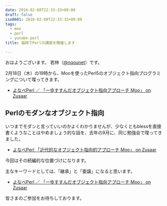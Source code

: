 ```yaml
---
date: 2016-02-08T22:33:33+09:00
draft: false
iso8601: 2016-02-08T22:33:33+09:00
tags:
  - moo
  - perl
  - yonabe-perl
title: 福岡でPerlの講座を開催します

---
```


おはようございます。
若林（[@nqounet](https://twitter.com/nqounet)）です。

<p>2月18日（木）の19時から、Mooを使ったPerl5のオブジェクト指向プログラミングについて喋ってきます。</p>

<ul>
<li><a href="http://www.zusaar.com/event/14317009">よなべPerl ／ 「一歩すすんだオブジェクト指向アプローチ Moo」 on Zusaar</a></li>
</ul>



<h2>Perlのモダンなオブジェクト指向</h2>

<p>いつまでモダンと言っていいのかよくわかりませんが、少なくともblessを直接書くようなことはやめましょう的な話を、去年の9月に、同じ勉強会で喋ってきました。</p>

<ul>
<li><a href="http://www.zusaar.com/event/15247007">よなべPerl 「近代的なオブジェクト指向的アプローチ Moo」 on Zusaar</a></li>
</ul>

<p>今回はその続編的な位置づけになります。</p>

<p>主なキーワードとしては、「継承」と「委譲」になると思います。</p>

<ul>
<li><a href="http://www.zusaar.com/event/14317009">よなべPerl ／ 「一歩すすんだオブジェクト指向アプローチ Moo」 on Zusaar</a></li>
</ul>

<p>皆さまのご参加をお待ちしております。</p>
    	